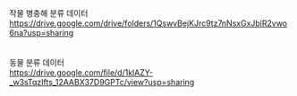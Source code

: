 작물 병충해 분류 데이터 <br>
https://drive.google.com/drive/folders/1QswvBejKJrc9tz7nNsxGxJblR2vwo6na?usp=sharing
<br>
<br>
<br>
동물 분류 데이터<br>
https://drive.google.com/file/d/1klAZY-_w3sTqzIfts_12AABX37D9GPTc/view?usp=sharing
